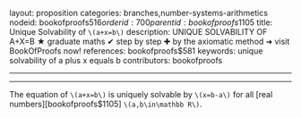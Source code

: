 layout: proposition
categories: branches,number-systems-arithmetics
nodeid: bookofproofs$516
orderid: 700
parentid: bookofproofs$1105
title: Unique Solvability of `\(a+x=b\)`
description: UNIQUE SOLVABILITY OF A+X=B ★ graduate maths ✔ step by step ✚ by the axiomatic method ➜ visit BookOfProofs now!
references: bookofproofs$581
keywords: unique solvability of a plus x equals b
contributors: bookofproofs

---


---

The equation of `\(a+x=b\)` is uniquely solvable by `\(x=b-a\)` for all [real numbers][bookofproofs$1105] `\(a,b\in\mathbb R\)`.
